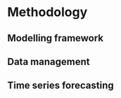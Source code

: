 <!-- 
- [Methodology](#Methodology)
  - [Modelling framework](#Modelling-framework)
  - [Data management](#Data-management)
  - [Time series forecasting](#Time-series-forecasting)
 -->

# Methodology

## Modelling framework

<!-- ![Modelling framework. License: CC BY-SA 4.0.](images/model_framework.png "Modelling framework. License: CC BY-SA 4.0.") -->

## Data management

## Time series forecasting

<!-- * Variable renewable energy generators
  * Installed capacity
  * Capacity factor
  * Available capacity (installed capacity * capacity factor)
* Conventional generators
  * Installed capacity
  * Fuel efficiency
  * Availability (either available or unavailable)
  * Fuel cost
  * Fuel consumption
  * Fuel price
  * Fuel energy value -->

<!-- ## Market optimisation -->

<!-- ## Translating inputs and outputs into operational strategies -->

<!-- ## Standardisation and publication of model -->

<!-- ## Integrating operational time scales with long-term energy systems models  -->

